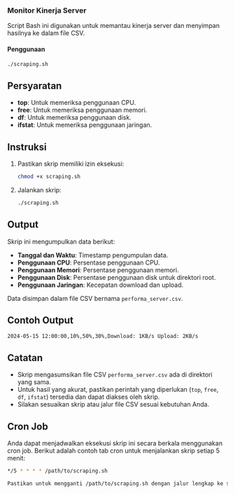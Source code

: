 ### Monitor Kinerja Server

Script Bash ini digunakan untuk memantau kinerja server dan menyimpan hasilnya ke dalam file CSV.

#### Penggunaan

```bash
./scraping.sh
```
## Persyaratan

- **top**: Untuk memeriksa penggunaan CPU.
- **free**: Untuk memeriksa penggunaan memori.
- **df**: Untuk memeriksa penggunaan disk.
- **ifstat**: Untuk memeriksa penggunaan jaringan.

## Instruksi

1. Pastikan skrip memiliki izin eksekusi:
    ```bash
    chmod +x scraping.sh
    ```

2. Jalankan skrip:
    ```bash
    ./scraping.sh
    ```

## Output

Skrip ini mengumpulkan data berikut:

- **Tanggal dan Waktu**: Timestamp pengumpulan data.
- **Penggunaan CPU**: Persentase penggunaan CPU.
- **Penggunaan Memori**: Persentase penggunaan memori.
- **Penggunaan Disk**: Persentase penggunaan disk untuk direktori root.
- **Penggunaan Jaringan**: Kecepatan download dan upload.

Data disimpan dalam file CSV bernama `performa_server.csv`.

## Contoh Output
```2024-05-15 12:00:00,10%,50%,30%,Download: 1KB/s Upload: 2KB/s```


## Catatan

- Skrip mengasumsikan file CSV `performa_server.csv` ada di direktori yang sama.
- Untuk hasil yang akurat, pastikan perintah yang diperlukan (`top`, `free`, `df`, `ifstat`) tersedia dan dapat diakses oleh skrip.
- Silakan sesuaikan skrip atau jalur file CSV sesuai kebutuhan Anda.

## Cron Job

Anda dapat menjadwalkan eksekusi skrip ini secara berkala menggunakan cron job. Berikut adalah contoh tab cron untuk menjalankan skrip setiap 5 menit:

```bash
*/5 * * * * /path/to/scraping.sh

Pastikan untuk mengganti /path/to/scraping.sh dengan jalur lengkap ke skrip Anda.